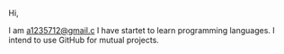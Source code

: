 Hi, 

I am a1235712@gmail.c
I have startet to learn programming languages.
I intend to use GitHub for mutual projects.

